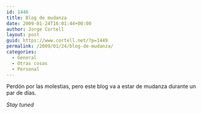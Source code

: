 ```yaml
---
id: 1446
title: Blog de mudanza
date: 2009-01-24T16:01:44+00:00
author: Jorge Cortell
layout: post
guid: https://www.cortell.net/?p=1449
permalink: /2009/01/24/blog-de-mudanza/
categories:
  - General
  - Otras cosas
  - Personal
---
```

Perdón por las molestias, pero este blog va a estar de mudanza durante un par de días.

_Stay tuned_